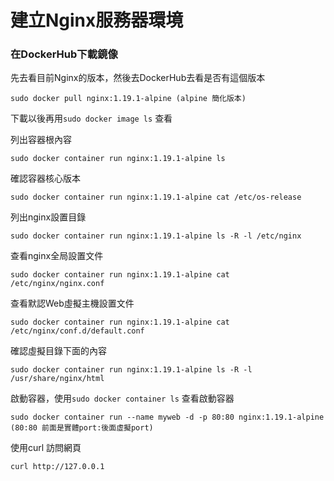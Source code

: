 # 建立Nginx服務器環境

### 在DockerHub下載鏡像

先去看目前Nginx的版本，然後去DockerHub去看是否有這個版本


    sudo docker pull nginx:1.19.1-alpine (alpine 簡化版本)

下載以後再用`sudo docker image ls` 查看

列出容器根內容

    sudo docker container run nginx:1.19.1-alpine ls
    
確認容器核心版本

    sudo docker container run nginx:1.19.1-alpine cat /etc/os-release
    
列出nginx設置目錄   

    sudo docker container run nginx:1.19.1-alpine ls -R -l /etc/nginx
    
查看nginx全局設置文件    

    sudo docker container run nginx:1.19.1-alpine cat /etc/nginx/nginx.conf
    
查看默認Web虛擬主機設置文件

    sudo docker container run nginx:1.19.1-alpine cat /etc/nginx/conf.d/default.conf
    
確認虛擬目錄下面的內容    

    sudo docker container run nginx:1.19.1-alpine ls -R -l /usr/share/nginx/html
    
啟動容器，使用`sudo docker container ls` 查看啟動容器 

    sudo docker container run --name myweb -d -p 80:80 nginx:1.19.1-alpine (80:80 前面是實體port:後面虛擬port)
    
使用curl 訪問網頁   

    curl http://127.0.0.1
